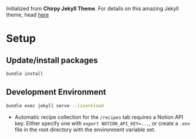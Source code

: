Initialized from **Chirpy Jekyll Theme**. For details on this amazing Jekyll theme, head [here](https://github.com/cotes2020/jekyll-theme-chirpy)

# Setup

## Update/install packages
```bash
bundle install
```

## Development Environment
```bash
bundle exec jekyll serve --livereload
```

- Automatic recipe collection for the `/recipes` tab requires a Notion API key. Either specify one with `export NOTION_API_KEY=...`, or create a `.env` file in the root directory with the environment variable set.